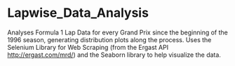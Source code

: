 # Lapwise_Data_Analysis
Analyses Formula 1 Lap Data for every Grand Prix since the beginning of the 1996 season, generating distribution plots along the process.
Uses the Selenium Library for Web Scraping (from the Ergast API http://ergast.com/mrd/) and the Seaborn library to help visualize the data.

